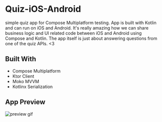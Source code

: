 # Quiz-iOS-Android
simple quiz app for Compose Multiplatform testing. App is built with Kotlin and can run on iOS and Android. It's really amazing how we can share business logic and UI related code between iOS and Android using Compose and Kotlin. The app itself is just about answering questions from one of the quiz APIs. <3

## Built With
- Compose Multiplatform
- Ktor Client
- Moko MVVM
- Kotlinx Serialization

## App Preview
![preview gif](https://github.com/luukitooo/Quiz-iOS-Android/assets/107555010/4a5fee12-72ea-4cbc-9764-096c89402ff7)
